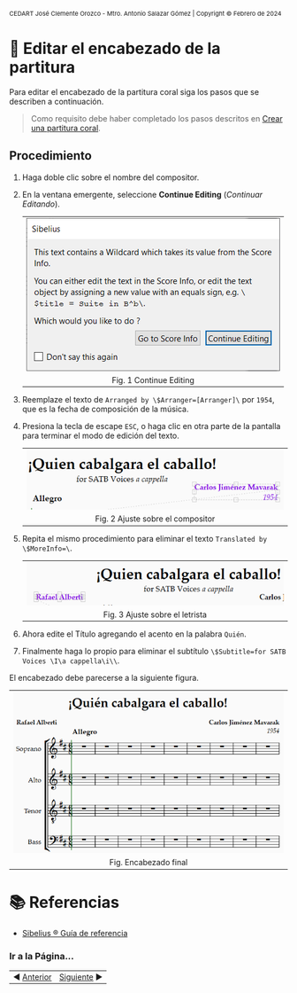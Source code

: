 <!-- Header -->
<span style="font-size:11px;">CEDART José Clemente Orozco - Mtro. Antonio Salazar Gómez | Copyright :copyright: Febrero de 2024</span>

# :book: Editar el encabezado de la partitura

Para editar el encabezado de la partitura coral siga los pasos que se describen a continuación.

> Como requisito debe haber completado los pasos descritos en [Crear una partitura coral](./02_crear_partitura_coral.md).

## Procedimiento

1. Haga doble clic sobre el nombre del compositor.
2. En la ventana emergente, seleccione **Continue Editing** (*Continuar Editando*).
    
    ||
    |:--:|
    |![i](img/sibelius_editar_encabezado_00.png)|
    |Fig. 1 Continue Editing|

3. Reemplaze el texto de `Arranged by \$Arranger=[Arranger]\` por `1954`, que es la fecha de composición de la música.

4. Presiona la tecla de escape `ESC`, o haga clic en otra parte de la pantalla para terminar el modo de edición del texto.

    ||
    |:--:|
    |![i](img/sibelius_editar_encabezado_01.png)|
    |Fig. 2 Ajuste sobre el compositor|

5. Repita el mismo procedimiento para eliminar el texto `Translated by \$MoreInfo=\`.

    ||
    |:--:|
    |![i](img/sibelius_editar_encabezado_02.png)|
    |Fig. 3 Ajuste sobre el letrista|


6. Ahora edite el Título agregando el acento en la palabra `Quién`.
 
7. Finalmente haga lo propio para eliminar el subtítulo `\$Subtitle=for SATB Voices \I\a cappella\i\\`.

El encabezado debe parecerse a la siguiente figura.

||
|:--:|
|![i](img/sibelius_editar_encabezado_03.png)|
|Fig. Encabezado final|

# :books: Referencias
- [Sibelius ® Guía de referencia](https://resources.avid.com/SupportFiles/Sibelius/8.4/L10N/ES/reference.pdf)


### Ir a la Página...
|||
|:--|--:|
| :arrow_backward: [Anterior](./02_crear_partitura_coral.md)|[Siguiente](./04_introducir_notas.md) :arrow_forward:|

